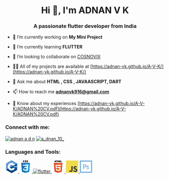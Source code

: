 <h1 align="center">Hi 👋, I'm ADNAN V K</h1>
<h3 align="center">A passionate flutter developer from India</h3>

- 🔭 I’m currently working on **My Mini Project**

- 🌱 I’m currently learning **FLUTTER**

- 👯 I’m looking to collaborate on [COSNOVIX](https://cosnovix.com/)

- 👨‍💻 All of my projects are available at [https://adnan-vk.github.io/A-V-K/](https://adnan-vk.github.io/A-V-K/)

- 💬 Ask me about **HTML , CSS , JAVAASCRIPT, DART**

- 📫 How to reach me **adnanvk916@gmail.com**

- 📄 Know about my experiences [https://adnan-vk.github.io/A-V-K/ADNAN%20CV.pdf](https://adnan-vk.github.io/A-V-K/ADNAN%20CV.pdf)

<h3 align="left">Connect with me:</h3>
<p align="left">
<a href="https://fb.com/adnan a d n" target="blank"><img align="center" src="https://raw.githubusercontent.com/rahuldkjain/github-profile-readme-generator/master/src/images/icons/Social/facebook.svg" alt="adnan a d n" height="30" width="40" /></a>
<a href="https://instagram.com/a_dnan_10_" target="blank"><img align="center" src="https://raw.githubusercontent.com/rahuldkjain/github-profile-readme-generator/master/src/images/icons/Social/instagram.svg" alt="a_dnan_10_" height="30" width="40" /></a>
</p>

<h3 align="left">Languages and Tools:</h3>
<p align="left"> <a href="https://www.w3schools.com/cpp/" target="_blank" rel="noreferrer"> <img src="https://raw.githubusercontent.com/devicons/devicon/master/icons/cplusplus/cplusplus-original.svg" alt="cplusplus" width="40" height="40"/> </a> <a href="https://www.w3schools.com/css/" target="_blank" rel="noreferrer"> <img src="https://raw.githubusercontent.com/devicons/devicon/master/icons/css3/css3-original-wordmark.svg" alt="css3" width="40" height="40"/> </a> <a href="https://flutter.dev" target="_blank" rel="noreferrer"> <img src="https://www.vectorlogo.zone/logos/flutterio/flutterio-icon.svg" alt="flutter" width="40" height="40"/> </a> <a href="https://www.w3.org/html/" target="_blank" rel="noreferrer"> <img src="https://raw.githubusercontent.com/devicons/devicon/master/icons/html5/html5-original-wordmark.svg" alt="html5" width="40" height="40"/> </a> <a href="https://developer.mozilla.org/en-US/docs/Web/JavaScript" target="_blank" rel="noreferrer"> <img src="https://raw.githubusercontent.com/devicons/devicon/master/icons/javascript/javascript-original.svg" alt="javascript" width="40" height="40"/> </a> <a href="https://www.photoshop.com/en" target="_blank" rel="noreferrer"> <img src="https://raw.githubusercontent.com/devicons/devicon/master/icons/photoshop/photoshop-line.svg" alt="photoshop" width="40" height="40"/> </a> </p>
